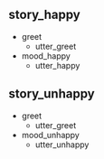 ## story_happy
* greet
  - utter_greet
* mood_happy
  - utter_happy

## story_unhappy
* greet
  - utter_greet
* mood_unhappy
  - utter_unhappy
  